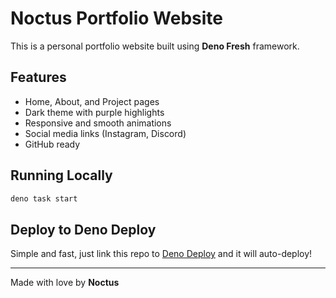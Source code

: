 
# Noctus Portfolio Website

This is a personal portfolio website built using **Deno Fresh** framework.

## Features
- Home, About, and Project pages
- Dark theme with purple highlights
- Responsive and smooth animations
- Social media links (Instagram, Discord)
- GitHub ready

## Running Locally

```bash
deno task start
```

## Deploy to Deno Deploy
Simple and fast, just link this repo to [Deno Deploy](https://deno.com/deploy) and it will auto-deploy!

---
Made with love by **Noctus**
